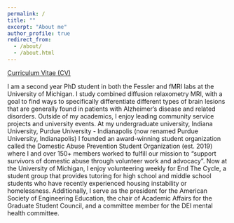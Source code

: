 ```yaml
---
permalink: /
title: ""
excerpt: "About me"
author_profile: true
redirect_from: 
  - /about/
  - /about.html
---
```


[Curriculum Vitae (CV)](https://andi-jacobson.github.io/files/AndreaJacobsonResume.pdf)

I am a second year PhD student in both the Fessler and fMRI labs at the University of Michigan. I study combined diffusion relaxometry MRI, with a goal to find ways to specifically differentiate different types of brain lesions that are generally found in patients with Alzheimer’s disease and related disorders. Outside of my academics, I enjoy leading community service projects and university events. At my undergraduate university, Indiana University, Purdue University - Indianapolis (now renamed Purdue University, Indianapolis) I founded an award-winning student organization called the Domestic Abuse Prevention Student Organization (est. 2019) where I and over 150+ members worked to fulfill our mission to “support survivors of domestic abuse through volunteer work and advocacy”. Now at the University of Michigan, I enjoy volunteering weekly for End The Cycle, a student group that provides tutoring for high school and middle school students who have recently experienced housing instability or homelessness. Additionally, I serve as the president for the American Society of Engineering Education, the chair of Academic Affairs for the Graduate Student Council, and a committee member for the DEI mental health committee. 

